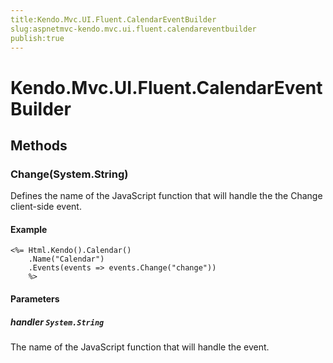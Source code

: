 ```yaml
---
title:Kendo.Mvc.UI.Fluent.CalendarEventBuilder
slug:aspnetmvc-kendo.mvc.ui.fluent.calendareventbuilder
publish:true
---
```


# Kendo.Mvc.UI.Fluent.CalendarEventBuilder

## Methods

### Change(System.String)
Defines the name of the JavaScript function that will handle the the Change client-side event.

#### Example
    <%= Html.Kendo().Calendar()
        .Name("Calendar")
        .Events(events => events.Change("change"))
        %>

#### Parameters

##### handler `System.String`
The name of the JavaScript function that will handle the event.